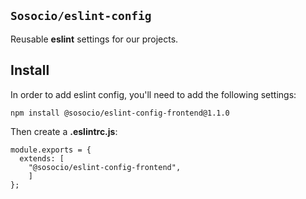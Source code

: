 ## `Sosocio/eslint-config`

Reusable **eslint** settings for our projects.

## Install

In order to add eslint config, you'll need to add the following settings:

```
npm install @sosocio/eslint-config-frontend@1.1.0
```

Then create a **.eslintrc.js**:

```JS
module.exports = {
  extends: [
	"@sosocio/eslint-config-frontend", 
	]
};
```